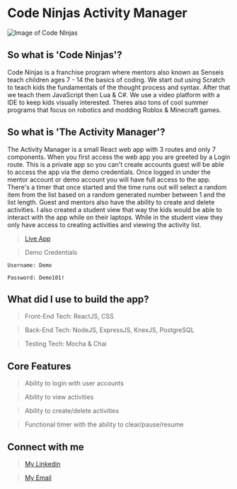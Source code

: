 # Code Ninjas Activity Manager

![Image of Code NInjas](https://i.imgur.com/DM56f2G.png)

## So what is 'Code Ninjas'?

Code Ninjas is a franchise program where mentors also known as Senseis teach children ages 7 - 14 the basics of coding. We start out using Scratch to teach kids the fundamentals of the thought process and syntax. After that we teach them JavaScript then Lua & C#. We use a video platform with a IDE to keep kids visually interested. Theres also tons of cool summer programs that focus on robotics and modding Roblox & Minecraft games.

## So what is 'The Activity Manager'?

The Activity Manager is a small React web app with 3 routes and only 7 components. When you first access the web app you are greeted by a Login route. This is a private app so you can't create accounts guest will be able to access the app via the demo credentials. Once logged in under the mentor account or demo account you will have full access to the app. There's a timer that once started and the time runs out will select a random item from the list based on a random generated number between 1 and the list length. Guest and mentors also have the ability to create and delete activities. I also created a student view that way the kids would be able to interact with the app while on their laptops. While in the student view they only have access to creating activities and viewing the activity list.

> [Live App](https://code-ninjas.now.sh/)

> Demo Credentials

    Username: Demo

    Password: Demo101!

## What did I use to build the app?

> Front-End Tech: ReactJS, CSS

> Back-End Tech: NodeJS, ExpressJS, KnexJS, PostgreSQL

> Testing Tech: Mocha & Chai

## Core Features

> Ability to login with user accounts

> Ability to view activities

> Ability to create/delete activities

> Functional timer with the ability to clear/pause/resume

## Connect with me

> [My Linkedin](https://www.linkedin.com/in/anthonytb/)

> [My Email](mailto://anthonytb97@gmail.com)
